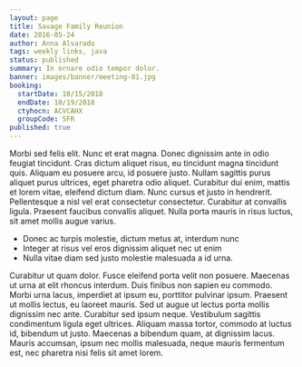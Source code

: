 ```yaml
---
layout: page
title: Savage Family Reunion
date: 2016-05-24
author: Anna Alvarado
tags: weekly links, java
status: published
summary: In ornare odio tempor dolor.
banner: images/banner/meeting-01.jpg
booking:
  startDate: 10/15/2018
  endDate: 10/19/2018
  ctyhocn: ACVCAHX
  groupCode: SFR
published: true
---
```

Morbi sed felis elit. Nunc et erat magna. Donec dignissim ante in odio feugiat tincidunt. Cras dictum aliquet risus, eu tincidunt magna tincidunt quis. Aliquam eu posuere arcu, id posuere justo. Nullam sagittis purus aliquet purus ultrices, eget pharetra odio aliquet. Curabitur dui enim, mattis et lorem vitae, eleifend dictum diam. Nunc cursus et justo in hendrerit. Pellentesque a nisl vel erat consectetur consectetur. Curabitur at convallis ligula. Praesent faucibus convallis aliquet. Nulla porta mauris in risus luctus, sit amet mollis augue varius.

* Donec ac turpis molestie, dictum metus at, interdum nunc
* Integer at risus vel eros dignissim aliquet nec ut enim
* Nulla vitae diam sed justo molestie malesuada a id urna.

Curabitur ut quam dolor. Fusce eleifend porta velit non posuere. Maecenas ut urna at elit rhoncus interdum. Duis finibus non sapien eu commodo. Morbi urna lacus, imperdiet at ipsum eu, porttitor pulvinar ipsum. Praesent ut mollis lectus, eu laoreet mauris. Sed ut augue ut lectus porta mollis dignissim nec ante. Curabitur sed ipsum neque. Vestibulum sagittis condimentum ligula eget ultrices. Aliquam massa tortor, commodo at luctus id, bibendum ut justo. Maecenas a bibendum quam, at dignissim lacus. Mauris accumsan, ipsum nec mollis malesuada, neque mauris fermentum est, nec pharetra nisi felis sit amet lorem.

